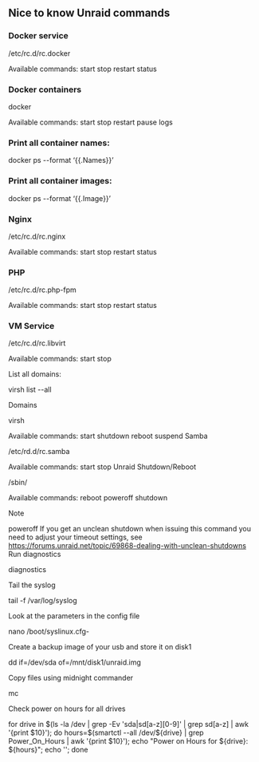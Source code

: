 ## Nice to know Unraid commands
### Docker service

/etc/rc.d/rc.docker <command>

Available commands: start stop restart status

### Docker containers

docker <command> <containername>

Available commands: start stop restart pause logs

### Print all container names:

docker ps --format ‘{{.Names}}’

### Print all container images:

docker ps --format ‘{{.Image}}’

### Nginx

/etc/rc.d/rc.nginx <command>

Available commands: start stop restart status

### PHP

/etc/rc.d/rc.php-fpm <command>

Available commands: start stop restart status

### VM Service

/etc/rc.d/rc.libvirt <command>

Available commands: start stop

List all domains:

virsh list --all

Domains

virsh <command> <domain>

Available commands: start shutdown reboot suspend
Samba

/etc/rd.d/rc.samba <command>

Available commands: start stop
Unraid
Shutdown/Reboot

/sbin/<command>

Available commands: reboot poweroff shutdown

Note

poweroff If you get an unclean shutdown when issuing this command you need to adjust your timeout settings, see https://forums.unraid.net/topic/69868-dealing-with-unclean-shutdowns
Run diagnostics

diagnostics

Tail the syslog

tail -f /var/log/syslog

Look at the parameters in the config file

nano /boot/syslinux.cfg-

Create a backup image of your usb and store it on disk1

dd if=/dev/sda of=/mnt/disk1/unraid.img

Copy files using midnight commander

mc

Check power on hours for all drives

for drive in $(ls -la /dev | grep -Ev 'sda|sd[a-z][0-9]' | grep sd[a-z] | awk '{print $10}'); do hours=$(smartctl --all /dev/${drive} | grep Power_On_Hours | awk '{print $10}'); echo "Power on Hours for ${drive}: ${hours}"; echo ''; done

